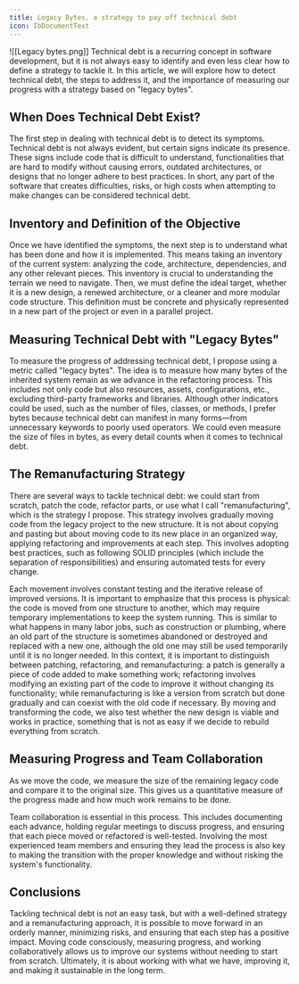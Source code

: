 ```yaml
---
title: Legacy Bytes, a strategy to pay off technical debt
icon: IbDocumentText
---
```


![[Legacy bytes.png]]
Technical debt is a recurring concept in software development, but it is not always easy to identify and even less clear how to define a strategy to tackle it. In this article, we will explore how to detect technical debt, the steps to address it, and the importance of measuring our progress with a strategy based on "legacy bytes".

## When Does Technical Debt Exist?

The first step in dealing with technical debt is to detect its symptoms. Technical debt is not always evident, but certain signs indicate its presence. These signs include code that is difficult to understand, functionalities that are hard to modify without causing errors, outdated architectures, or designs that no longer adhere to best practices. In short, any part of the software that creates difficulties, risks, or high costs when attempting to make changes can be considered technical debt.

## Inventory and Definition of the Objective

Once we have identified the symptoms, the next step is to understand what has been done and how it is implemented. This means taking an inventory of the current system: analyzing the code, architecture, dependencies, and any other relevant pieces. This inventory is crucial to understanding the terrain we need to navigate. Then, we must define the ideal target, whether it is a new design, a renewed architecture, or a cleaner and more modular code structure. This definition must be concrete and physically represented in a new part of the project or even in a parallel project.

## Measuring Technical Debt with "Legacy Bytes"

To measure the progress of addressing technical debt, I propose using a metric called "legacy bytes". The idea is to measure how many bytes of the inherited system remain as we advance in the refactoring process. This includes not only code but also resources, assets, configurations, etc., excluding third-party frameworks and libraries. Although other indicators could be used, such as the number of files, classes, or methods, I prefer bytes because technical debt can manifest in many forms—from unnecessary keywords to poorly used operators. We could even measure the size of files in bytes, as every detail counts when it comes to technical debt.

## The Remanufacturing Strategy

There are several ways to tackle technical debt: we could start from scratch, patch the code, refactor parts, or use what I call "remanufacturing", which is the strategy I propose. This strategy involves gradually moving code from the legacy project to the new structure. It is not about copying and pasting but about moving code to its new place in an organized way, applying refactoring and improvements at each step. This involves adopting best practices, such as following SOLID principles (which include the separation of responsibilities) and ensuring automated tests for every change.

Each movement involves constant testing and the iterative release of improved versions. It is important to emphasize that this process is physical: the code is moved from one structure to another, which may require temporary implementations to keep the system running. This is similar to what happens in many labor jobs, such as construction or plumbing, where an old part of the structure is sometimes abandoned or destroyed and replaced with a new one, although the old one may still be used temporarily until it is no longer needed. In this context, it is important to distinguish between patching, refactoring, and remanufacturing: a patch is generally a piece of code added to make something work; refactoring involves modifying an existing part of the code to improve it without changing its functionality; while remanufacturing is like a version from scratch but done gradually and can coexist with the old code if necessary. By moving and transforming the code, we also test whether the new design is viable and works in practice, something that is not as easy if we decide to rebuild everything from scratch.

## Measuring Progress and Team Collaboration

As we move the code, we measure the size of the remaining legacy code and compare it to the original size. This gives us a quantitative measure of the progress made and how much work remains to be done.

Team collaboration is essential in this process. This includes documenting each advance, holding regular meetings to discuss progress, and ensuring that each piece moved or refactored is well-tested. Involving the most experienced team members and ensuring they lead the process is also key to making the transition with the proper knowledge and without risking the system's functionality.

## Conclusions

Tackling technical debt is not an easy task, but with a well-defined strategy and a remanufacturing approach, it is possible to move forward in an orderly manner, minimizing risks, and ensuring that each step has a positive impact. Moving code consciously, measuring progress, and working collaboratively allows us to improve our systems without needing to start from scratch. Ultimately, it is about working with what we have, improving it, and making it sustainable in the long term.
